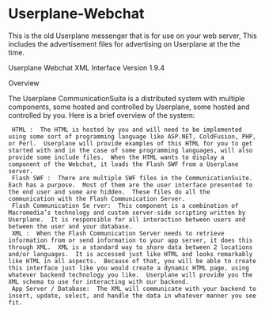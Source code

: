 # Userplane-Webchat
This is the old Userplane messenger that is for use on your web server, This includes the advertisement files for advertising on Userplane at the the time.

Userplane Webchat XML Interface
Version 1.9.4



 Overview

The Userplane CommunicationSuite is a distributed system with multiple components, some hosted and controlled by Userplane, some hosted and controlled by you.  Here is a brief overview of the system:

	 HTML :  The HTML is hosted by you and will need to be implemented using some sort of programming language like ASP.NET, ColdFusion, PHP, or Perl.  Userplane will provide examples of this HTML for you to get started with and in the case of some programming languages, will also provide some include files.  When the HTML wants to display a component of the Webchat, it loads the Flash SWF from a Userplane server.
	 Flash SWF :  There are multiple SWF files in the CommunicationSuite.  Each has a purpose.  Most of them are the user interface presented to the end user and some are hidden.  These files do all the communication with the Flash Communication Server.
	 Flash Communication Se rver:  This component is a combination of Macromedia’s technology and custom server-side scripting written by Userplane.  It is responsible for all interaction between users and between the user and your database.
	 XML :  When the Flash Communication Server needs to retrieve information from or send information to your app server, it does this through XML.  XML is a standard way to share data between 2 locations and/or languages.  It is accessed just like HTML and looks remarkably like HTML in all aspects.  Because of that, you will be able to create this interface just like you would create a dynamic HTML page, using whatever backend technology you like.  Userplane will provide you the XML schema to use for interacting with our backend.
	 App Server / Database:  The XML will communicate with your backend to insert, update, select, and handle the data in whatever manner you see fit.

